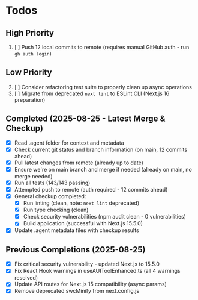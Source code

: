 # Todos

## High Priority
1. [ ] Push 12 local commits to remote (requires manual GitHub auth - run `gh auth login`)

## Low Priority
2. [ ] Consider refactoring test suite to properly clean up async operations
3. [ ] Migrate from deprecated `next lint` to ESLint CLI (Next.js 16 preparation)

## Completed (2025-08-25 - Latest Merge & Checkup)
- [x] Read .agent folder for context and metadata
- [x] Check current git status and branch information (on main, 12 commits ahead)
- [x] Pull latest changes from remote (already up to date)
- [x] Ensure we're on main branch and merge if needed (already on main, no merge needed)
- [x] Run all tests (143/143 passing)
- [x] Attempted push to remote (auth required - 12 commits ahead)
- [x] General checkup completed:
  - [x] Run linting (clean, note: `next lint` deprecated)
  - [x] Run type checking (clean)
  - [x] Check security vulnerabilities (npm audit clean - 0 vulnerabilities)
  - [x] Build application (successful with Next.js 15.5.0)
- [x] Update .agent metadata files with checkup results

## Previous Completions (2025-08-25)
- [x] Fix critical security vulnerability - updated Next.js to 15.5.0
- [x] Fix React Hook warnings in useAUIToolEnhanced.ts (all 4 warnings resolved)
- [x] Update API routes for Next.js 15 compatibility (async params)
- [x] Remove deprecated swcMinify from next.config.js